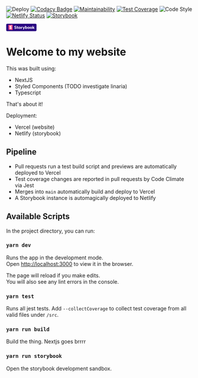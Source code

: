 ![Deploy](https://github.com/davidcsally/davidcsally.github.io/workflows/Deploy/badge.svg)
[![Codacy Badge](https://api.codacy.com/project/badge/Grade/74c97cdc34bb40b4bbec7055cbf9b617)](https://app.codacy.com/manual/davidcsally/davidcsally.github.io?utm_source=github.com&utm_medium=referral&utm_content=davidcsally/davidcsally.github.io&utm_campaign=Badge_Grade_Settings)
[![Maintainability](https://api.codeclimate.com/v1/badges/6ae8cf2b015816fb26a2/maintainability)](https://codeclimate.com/github/davidcsally/davidcsally.github.io/maintainability)
[![Test Coverage](https://api.codeclimate.com/v1/badges/6ae8cf2b015816fb26a2/test_coverage)](https://codeclimate.com/github/davidcsally/davidcsally.github.io/test_coverage)
![Code Style](https://img.shields.io/badge/code%20style-david😎-blue)
[![Netlify Status](https://api.netlify.com/api/v1/badges/6c6ea899-dafb-44c7-9249-818608c7623b/deploy-status)](https://app.netlify.com/sites/davidcsally/deploys)
[![Storybook](https://raw.githubusercontent.com/storybookjs/brand/b7964b28521b16b95a2cfb84642741804b8f0076/badge/badge-storybook.svg)](https://davidcsally.netlify.app/)

<svg xmlns="http://www.w3.org/2000/svg" xmlns:xlink="http://www.w3.org/1999/xlink" width="82" height="20"><defs><path id="a" d="M6.43 15.66L6 4.1a.7.7 0 0 1 .66-.73l9.83-.61a.7.7 0 0 1 .75.7v12.6a.7.7 0 0 1-.74.7l-9.4-.43a.7.7 0 0 1-.67-.67z"/></defs><g fill="none" fill-rule="evenodd"><rect width="82" height="20" fill="#2A0481" rx="3"/><path fill="#FFF" fill-rule="nonzero" d="M24.91 13.84c-.6 0-1.18-.08-1.75-.24a4.17 4.17 0 0 1-1.4-.67l.58-1.24c.77.53 1.64.8 2.6.8.5 0 .88-.09 1.15-.25.27-.16.4-.38.4-.66 0-.26-.12-.46-.37-.6a4.98 4.98 0 0 0-1.3-.41 7.34 7.34 0 0 1-1.7-.52 2.2 2.2 0 0 1-.91-.74c-.2-.3-.3-.66-.3-1.1 0-.47.14-.9.4-1.27.28-.37.65-.67 1.14-.88a4.15 4.15 0 0 1 1.68-.32c.57 0 1.12.08 1.64.25.53.16.95.38 1.26.66l-.57 1.24a3.9 3.9 0 0 0-2.32-.8c-.46 0-.82.1-1.09.27a.82.82 0 0 0-.4.72c0 .18.05.33.16.44.1.12.27.22.5.31.25.1.59.18 1.02.28a5.7 5.7 0 0 1 2.23.86c.45.36.67.84.67 1.46 0 .75-.29 1.33-.87 1.76-.59.43-1.4.65-2.45.65zM32.34 12.58c.18 0 .36 0 .55-.03l-.1 1.23c-.21.03-.43.05-.65.05-.85 0-1.47-.19-1.86-.55-.39-.37-.58-.92-.58-1.67V9.5h-1.06V8.23h1.06V6.63h1.71v1.6h1.4V9.5h-1.4v2.1c0 .66.31.98.93.98zM36.33 13.83c-.59 0-1.1-.12-1.56-.36a2.5 2.5 0 0 1-1.03-1 3.04 3.04 0 0 1-.36-1.51c0-.58.12-1.09.36-1.52.24-.43.59-.76 1.03-.99.45-.23.97-.35 1.56-.35.6 0 1.11.12 1.56.35.44.23.79.56 1.03 1 .24.42.36.93.36 1.51s-.12 1.09-.36 1.52a2.5 2.5 0 0 1-1.03 1 3.3 3.3 0 0 1-1.56.35zm0-1.3c.83 0 1.25-.52 1.25-1.57 0-.53-.1-.93-.32-1.19-.22-.26-.53-.39-.93-.39-.83 0-1.25.53-1.25 1.58s.42 1.58 1.25 1.58zM44.03 9.5l-.96.1c-.48.04-.82.17-1.01.4-.2.21-.3.5-.3.87v2.87h-1.71v-5.5h1.64v.93c.28-.64.86-.98 1.74-1.04l.5-.04.1 1.4zM49.02 8.25h1.68l-3.36 7.5H45.6l1.07-2.31-2.3-5.19h1.78l1.41 3.49 1.46-3.49zM54.67 8.1c.49 0 .92.12 1.29.35.37.23.66.56.87 1 .2.42.31.92.31 1.49 0 .56-.1 1.07-.31 1.5a2.3 2.3 0 0 1-2.15 1.38c-.4 0-.74-.07-1.05-.23a1.73 1.73 0 0 1-.72-.67v.82h-1.69v-7.9h1.72v3.14c.16-.28.4-.5.7-.65.31-.15.66-.23 1.03-.23zm-.5 4.44c.4 0 .72-.14.94-.42.22-.28.33-.67.33-1.18 0-.5-.11-.89-.33-1.15-.22-.27-.53-.4-.94-.4-.4 0-.7.14-.93.41a1.8 1.8 0 0 0-.33 1.16c0 .5.11.9.33 1.17.22.27.53.4.93.4zM60.87 13.83c-.6 0-1.11-.12-1.56-.36a2.5 2.5 0 0 1-1.03-1 3.04 3.04 0 0 1-.37-1.51c0-.58.12-1.09.37-1.52.24-.43.58-.76 1.03-.99.45-.23.97-.35 1.56-.35.59 0 1.1.12 1.55.35.45.23.8.56 1.04 1 .24.42.36.93.36 1.51s-.12 1.09-.36 1.52a2.5 2.5 0 0 1-1.04 1 3.3 3.3 0 0 1-1.55.35zm0-1.3c.83 0 1.25-.52 1.25-1.57 0-.53-.11-.93-.33-1.19-.21-.26-.52-.39-.92-.39-.84 0-1.25.53-1.25 1.58s.41 1.58 1.25 1.58zM67.26 13.83c-.59 0-1.1-.12-1.55-.36a2.5 2.5 0 0 1-1.04-1 3.04 3.04 0 0 1-.36-1.51c0-.58.12-1.09.36-1.52.24-.43.59-.76 1.04-.99.44-.23.96-.35 1.55-.35.6 0 1.11.12 1.56.35.44.23.79.56 1.03 1 .24.42.37.93.37 1.51s-.13 1.09-.37 1.52a2.5 2.5 0 0 1-1.03 1 3.3 3.3 0 0 1-1.56.35zm0-1.3c.83 0 1.25-.52 1.25-1.57 0-.53-.1-.93-.32-1.19-.22-.26-.53-.39-.93-.39-.83 0-1.25.53-1.25 1.58s.42 1.58 1.25 1.58zM77 13.74h-2.1l-2.14-2.46v2.46h-1.71v-7.9h1.71v4.75l2.06-2.34h2.04l-2.34 2.62z"/><mask id="b" fill="#fff"><use xlink:href="#a"/></mask><use fill="#FF4785" xlink:href="#a"/><path fill="#FFF" fill-rule="nonzero" d="M14.3 4.48l.06-1.62 1.35-.1.06 1.66a.1.1 0 0 1-.17.09l-.52-.41-.61.47a.1.1 0 0 1-.17-.1zm-1.73 3.55c0 .28 1.85.15 2.1-.05 0-1.86-1-2.84-2.84-2.84-1.83 0-2.86 1-2.86 2.49 0 2.6 3.51 2.65 3.51 4.06 0 .4-.2.64-.62.64-.56 0-.78-.29-.76-1.26 0-.2-2.13-.27-2.2 0-.16 2.35 1.3 3.03 2.98 3.03 1.63 0 2.9-.86 2.9-2.43 0-2.79-3.56-2.71-3.56-4.1 0-.55.42-.63.66-.63.26 0 .73.05.7 1.1z" mask="url(#b)"/></g></svg>

# Welcome to my website

This was built using:
- NextJS
- Styled Components (TODO investigate linaria)
- Typescript

That's about it!

Deployment:
- Vercel (website)
- Netlify (storybook)

## Pipeline
- Pull requests run a test build script and previews are automatically deployed to Vercel
- Test coverage changes are reported in pull requests by Code Climate via Jest 
- Merges into `main` automatically build and deploy to Vercel
- A Storybook instance is automagically deployed to Netlify

## Available Scripts

In the project directory, you can run:

### `yarn dev`

Runs the app in the development mode.<br>
Open [http://localhost:3000](http://localhost:3000) to view it in the browser.

The page will reload if you make edits.<br>
You will also see any lint errors in the console.

### `yarn test`

Runs all jest tests. Add `--collectCoverage` to collect test coverage from all valid files under `/src`. 

### `yarn run build`

Build the thing. Nextjs goes brrrr

### `yarn run storybook`

Open the storybook development sandbox.
